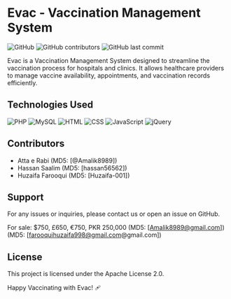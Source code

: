 # Evac - Vaccination Management System

![GitHub](https://img.shields.io/github/license/Amalik8989/Evac)
![GitHub contributors](https://img.shields.io/github/contributors/Amalik8989/Evac)
![GitHub last commit](https://img.shields.io/github/last-commit/Amalik8989/Evac)

Evac is a Vaccination Management System designed to streamline the vaccination process for hospitals and clinics. It allows healthcare providers to manage vaccine availability, appointments, and vaccination records efficiently.

## Technologies Used

![PHP](https://img.shields.io/badge/-PHP-blue)
![MySQL](https://img.shields.io/badge/-MySQL-blue)
![HTML](https://img.shields.io/badge/-HTML-orange)
![CSS](https://img.shields.io/badge/-CSS-orange)
![JavaScript](https://img.shields.io/badge/-JavaScript-yellow)
![jQuery](https://img.shields.io/badge/-jQuery-yellow)

## Contributors
- Atta e Rabi (MD5: [@Amalik8989])
- Hassan Saalim (MD5: [hassan56562])
- Huzaifa Farooqui (MD5: [Huzaifa-001])

## Support
For any issues or inquiries, please contact us or open an issue on GitHub.

For sale: $750, £650, €750, PKR 250,000 (MD5: [Amalik8989@gmail.com]) (MD5: [farooquihuzaifa998@gmail.com@gmail.com])

## License
This project is licensed under the Apache License 2.0.

Happy Vaccinating with Evac! 🩹

